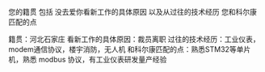


  您的籍贯  包括 没去爱你看新工作的具体原因  以及从过往的技术经历  您和科尔康匹配的点


籍贯：河北石家庄
看新工作的具体原因：裁员离职
过往的技术经历：工业仪表，modem通信协议，楼宇消防，无人机
和科尔康匹配的点：熟悉STM32等单片机，熟悉 modbus 协议，有工业仪表研发量产经验